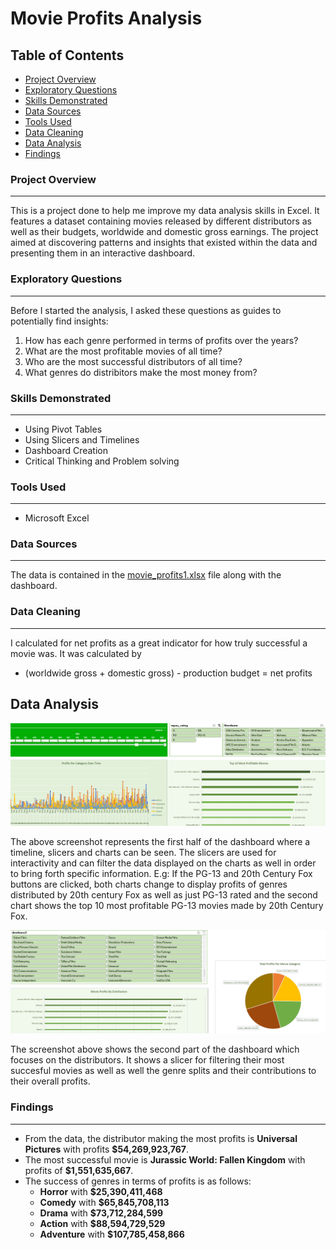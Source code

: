 # Movie Profits Analysis
## Table of Contents
- [Project Overview](#project-overview)
- [Exploratory Questions](#exploratory-questions)
- [Skills Demonstrated](#skills-demonstrated)
- [Data Sources](#data-sources)
- [Tools Used](#tools-used)
- [Data Cleaning](#data-cleaning)
- [Data Analysis](#data-analysis)
- [Findings](#findings)

### Project Overview
---
This is a project done to help me improve my data analysis skills in Excel. It features a dataset containing movies released by different distributors as well as their budgets, worldwide and domestic gross earnings. The project aimed at discovering patterns and insights that existed within the data and presenting them in an interactive dashboard.
### Exploratory Questions
---
Before I started the analysis, I asked these questions as guides to potentially find insights:
1. How has each genre performed in terms of profits over the years?
2. What are the most profitable movies of all time?
3. Who are the most successful distributors of all time?
4. What genres do distribitors make the most money from?
### Skills Demonstrated
---
- Using Pivot Tables
- Using Slicers and Timelines
- Dashboard Creation
- Critical Thinking and Problem solving
### Tools Used
---
- Microsoft Excel
### Data Sources
---
The data is contained in the [movie_profits1.xlsx](movie_profits1.xlsx) file along with the dashboard.
### Data Cleaning
---
I calculated for net profits as a great indicator for how truly successful a movie was. It was calculated by
- (worldwide gross + domestic gross) - production budget = net profits
## Data Analysis

<p align="center">
  <img src="movie_dashboard1.png">
</p>

The above screenshot represents the first half of the dashboard where a timeline, slicers and charts can be seen. The slicers are used for interactivity and can filter the data displayed on the charts as well in order to bring forth specific information. E.g: If the PG-13 and 20th Century Fox buttons are clicked, both charts change to display profits of genres distributed by 20th century Fox as well as just PG-13 rated and the second chart shows the top 10 most profitable PG-13 movies made by 20th Century Fox.

<p align="center">
  <img src="movie_dashboard2.png">
</p>

The screenshot above shows the second part of the dashboard which focuses on the distributors. It shows a slicer for filtering their most succesful movies as well as well the genre splits and their contributions to their overall profits.

### Findings
---
- From the data, the distributor making the most profits is **Universal Pictures** with profits **$54,269,923,767**.
- The most successful movie is **Jurassic World: Fallen Kingdom** with profits of **$1,551,635,667**.
- The success of genres in terms of profits is as follows:
  - **Horror** with	**$25,390,411,468**
  - **Comedy** with	**$65,845,708,113**
  - **Drama** with **$73,712,284,599**
  - **Action** with	**$88,594,729,529**
  - **Adventure** with **$107,785,458,866**
